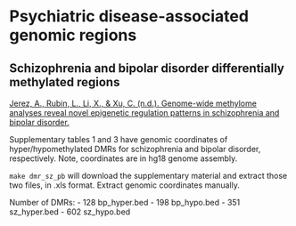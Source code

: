 Psychiatric disease-associated genomic regions
===

Schizophrenia and bipolar disorder differentially methylated regions
---
[Jerez, A., Rubin, L., Li, X., & Xu, C. (n.d.). Genome-wide methylome analyses reveal novel epigenetic regulation patterns in schizophrenia and bipolar disorder.](http://www.hindawi.com/journals/bmri/aa/201587/)

Supplementary tables 1 and 3 have genomic coordinates of  hyper/hypomethylated DMRs for schizophrenia and bipolar disorder, respectively. Note, coordinates are in hg18 genome assembly. 

`make dmr_sz_pb` will download the supplementary material and extract those two files, in .xls format. Extract genomic coordinates manually.

Number of DMRs:
    - 128 bp_hyper.bed
    - 198 bp_hypo.bed
    - 351 sz_hyper.bed
    - 602 sz_hypo.bed

